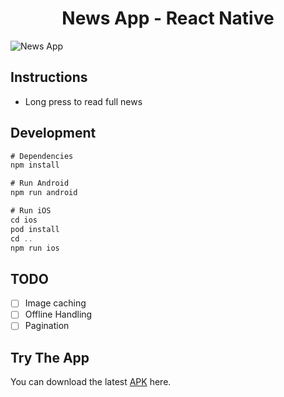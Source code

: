 
<p align="center">
   <h1 align="center">News App - React Native</h1>  
</p>

![News App](./preview.gif)

## Instructions
- Long press to read full news

## Development

```jsx
# Dependencies
npm install

# Run Android
npm run android

# Run iOS
cd ios
pod install
cd ..
npm run ios
```
## TODO

- [ ]  Image caching
- [ ]  Offline Handling
- [ ]  Pagination

## Try The App
You can download the latest [APK](https://drive.google.com/file/d/1ZVXXxvZ4Yr5lmNc8EI15KhzuzRnUtNG8/view?usp=sharing) here.
